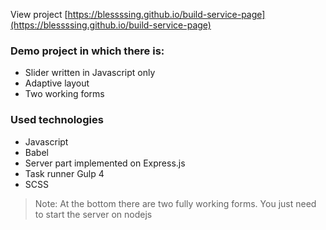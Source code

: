View project [https://blessssing.github.io/build-service-page](https://blessssing.github.io/build-service-page)

### Demo project in which there is:

- Slider written in Javascript only
- Adaptive layout
- Two working forms

### Used technologies

- Javascript
- Babel
- Server part implemented on Express.js
- Task runner Gulp 4
- SCSS

> Note: At the bottom there are two fully working forms. You just need to start the server on nodejs
